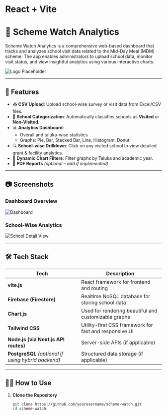 # React + Vite

# 🏫 Scheme Watch Analytics

Scheme Watch Analytics is a comprehensive web-based dashboard that tracks and analyzes school visit data related to the Mid-Day Meal (MDM) scheme. The app enables administrators to upload school data, monitor visit status, and view insightful analytics using various interactive charts.

![Logo Placeholder](./assets/logo.png) 

---

## 🚀 Features

- 📥 **CSV Upload**: Upload school-wise survey or visit data from Excel/CSV files.
- 🏫 **School Categorization**: Automatically classifies schools as **Visited** or **Non-Visited**.
- 📊 **Analytics Dashboard**:
  - Overall and taluka-wise statistics
  - Graphs: Pie, Bar, Stacked Bar, Line, Histogram, Donut
- 🔍 **School-wise Drilldown**: Click on any visited school to view detailed grant & facility analytics.
- 🧮 **Dynamic Chart Filters**: Filter graphs by Taluka and academic year.
- 📄 **PDF Reports** *(optional – add if implemented)*

---

## 📷 Screenshots

### Dashboard Overview

![Dashboard](./assets/dashboard.png)

### School-Wise Analytics

![School Detail View](./assets/school-detail.png)

---

## 🛠️ Tech Stack

| Tech | Description |
|------|-------------|
| **vite.js** | React framework for frontend and routing |
| **Firebase (Firestore)** | Realtime NoSQL database for storing school data |
| **Chart.js** | Used for rendering beautiful and customizable graphs |
| **Tailwind CSS** | Utility-first CSS framework for fast and responsive UI |
| **Node.js (via Next.js API routes)** | Server-side APIs (if applicable) |
| **PostgreSQL** *(optional if using hybrid backend)* | Structured data storage (if applicable) |

---

## 🧑‍💻 How to Use

1. **Clone the Repository**
   ```bash
   git clone https://github.com/yourusername/scheme-watch.git
   cd scheme-watch

